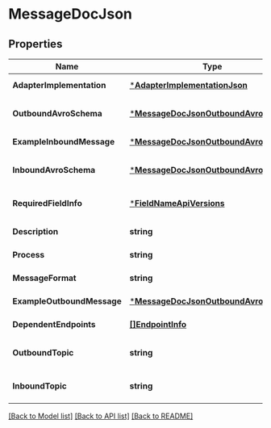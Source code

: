 # MessageDocJson

## Properties
Name | Type | Description | Notes
------------ | ------------- | ------------- | -------------
**AdapterImplementation** | [***AdapterImplementationJson**](AdapterImplementationJson.md) |  | [default to null]
**OutboundAvroSchema** | [***MessageDocJsonOutboundAvroSchema**](MessageDocJson_outboundAvroSchema.md) |  | [optional] [default to null]
**ExampleInboundMessage** | [***MessageDocJsonOutboundAvroSchema**](MessageDocJson_outboundAvroSchema.md) |  | [default to null]
**InboundAvroSchema** | [***MessageDocJsonOutboundAvroSchema**](MessageDocJson_outboundAvroSchema.md) |  | [optional] [default to null]
**RequiredFieldInfo** | [***FieldNameApiVersions**](FieldNameApiVersions.md) |  | [optional] [default to null]
**Description** | **string** |  | [default to null]
**Process** | **string** |  | [default to null]
**MessageFormat** | **string** |  | [default to null]
**ExampleOutboundMessage** | [***MessageDocJsonOutboundAvroSchema**](MessageDocJson_outboundAvroSchema.md) |  | [default to null]
**DependentEndpoints** | [**[]EndpointInfo**](EndpointInfo.md) |  | [default to null]
**OutboundTopic** | **string** |  | [optional] [default to null]
**InboundTopic** | **string** |  | [optional] [default to null]

[[Back to Model list]](../README.md#documentation-for-models) [[Back to API list]](../README.md#documentation-for-api-endpoints) [[Back to README]](../README.md)


